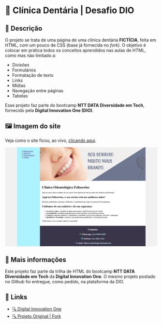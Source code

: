 # 🦷 Clínica Dentária | Desafio DIO

## 📃 Descrição

O projeto se trata de uma página de uma clínica dentária **FICTÍCIA**, feita em HTML, com um pouco de CSS (base já fornecida no *fork*). O objetivo é colocar em prática todos os conceitos aprendidos nas aulas de HTML, como mas não limitado a:

* Divisões
* Formulários
* Formatação de texto
* Links
* Mídias
* Navegação entre páginas
* Tabelas

Esse projeto faz parte do bootcamp **NTT DATA Diversidade em Tech**, fornecido pela **Digital Innovation One (DIO)**.

## 🖼️ Imagem do site

Veja como o site ficou, ao vivo, [clicando aqui](https://gracilianoog.github.io/dio-desafio-html-clinica/).

![Imagem da página principal do site](./images/index-screenshot.png "Página principal")

## 📌 Mais informações

Este projeto faz parte da trilha de HTML do bootcamp **NTT DATA Diversidade em Tech** da **Digital Innovation One**. O mesmo projeto postado no Github foi entregue, como pedido, na plataforma da DIO.

## 🔗 Links

* [🔍 Digital Innovation One](https://www.dio.me/)
* [🔍 Projeto Original | Fork](https://github.com/digitalinnovationone/trilha-html-modulo-2)